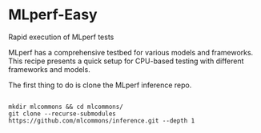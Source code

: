 # MLperf-Easy
Rapid execution of MLperf tests

MLperf has a comprehensive testbed for various models and frameworks. This recipe presents a quick setup for CPU-based testing with different frameworks and models.

The first thing to do is clone the MLperf inference repo.

<code>
mkdir mlcommons && cd mlcommons/
git clone --recurse-submodules https://github.com/mlcommons/inference.git --depth 1
</code>

